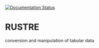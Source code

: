 [![Documentation Status](https://readthedocs.org/projects/rustre/badge/?version=latest)](https://rustre.readthedocs.io/en/latest/?badge=latest)

# RUSTRE

conversion and manipulation of tabular data
